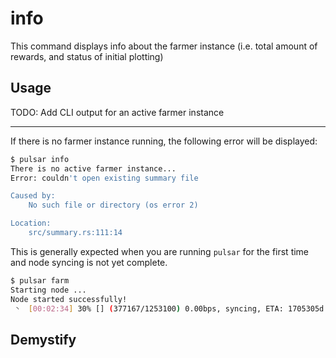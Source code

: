 # info

This command displays info about the farmer instance (i.e. total amount of rewards, and status of initial plotting)

## Usage

TODO: Add CLI output for an active farmer instance

---

If there is no farmer instance running, the following error will be displayed:

```bash
$ pulsar info
There is no active farmer instance...
Error: couldn't open existing summary file

Caused by:
    No such file or directory (os error 2)

Location:
    src/summary.rs:111:14
```

This is generally expected when you are running `pulsar` for the first time and node syncing is not yet complete.

```bash
$ pulsar farm
Starting node ...
Node started successfully!
 ◝  [00:02:34] 30% [] (377167/1253100) 0.00bps, syncing, ETA: 1705305d 15:54:51
```

## Demystify
